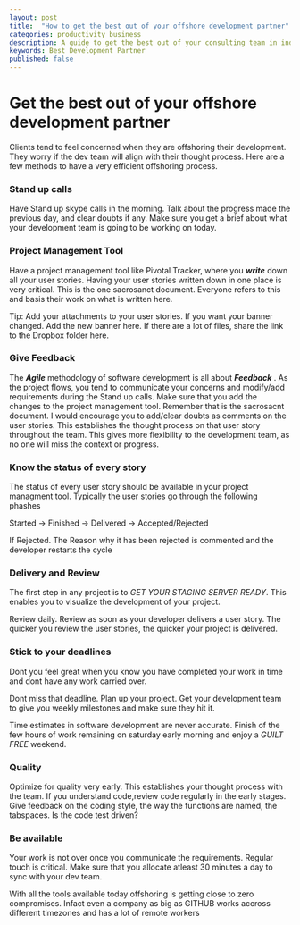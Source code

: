 ```yaml
---
layout: post
title:  "How to get the best out of your offshore development partner"
categories: productivity business
description: A guide to get the best out of your consulting team in india
keywords: Best Development Partner
published: false
---
```

# Get the best out of your offshore development partner

Clients tend to feel concerned when they are offshoring their development. They
worry if the dev team will align with their thought process. Here are a few
methods to have a very efficient offshoring process.

### Stand up calls

Have Stand up skype calls in the morning. Talk about the progress made the
previous day, and clear doubts if any. Make sure you get a brief about what
your development team is going to be working on today. 

### Project Management Tool

Have a project management tool like Pivotal Tracker, where you ***write*** down
all your user stories. Having your user stories written down in one place is
very critical. This is the one sacrosanct document. Everyone refers to this
and basis their work on what is written here. 

Tip: Add your attachments to your user stories. If you want your banner
changed. Add the new banner here. If there are a lot of files, share the link
to the Dropbox folder here.

### Give Feedback

The ***Agile*** methodology of software development is all about ***Feedback*** .
As the project flows, you tend to communicate your concerns and modify/add
requirements during the Stand up calls. Make sure that you add the changes to
the project management tool. Remember that is the sacrosacnt document. I would
encourage you to add/clear doubts as comments on the user stories. This
establishes the thought process on that user story throughout the team. This
gives more flexibility to the development team, as no one will miss the context
or progress.

### Know the status of every story

The status of every user story should be available in your project managment
tool. Typically the user stories go through the following phashes

Started -> Finished -> Delivered -> Accepted/Rejected 

If Rejected. The Reason why it has been rejected is commented and the developer
restarts the cycle

### Delivery and Review

The first step in any project is to *GET YOUR STAGING SERVER READY*. This
enables you to visualize the development of your project.

Review daily. Review as soon as your developer delivers a user story. The
quicker you review the user stories, the quicker your project is delivered.

### Stick to your deadlines

Dont you feel great when you know you have completed your work in time and dont
have any work carried over.

Dont miss that deadline. Plan up your project. Get your development team to
give you weekly milestones and make sure they hit it.

Time estimates in software development are never accurate. Finish of the few
hours of work remaining on saturday early morning and enjoy a *GUILT FREE*
weekend.

### Quality

Optimize for quality very early. This establishes your thought process with the
team. If you understand code,review code regularly in the early stages. Give
feedback on the coding style, the way the functions are named, the tabspaces.
Is the code test driven?

### Be available

Your work is not over once you communicate the requirements. Regular touch is
critical. Make sure that you allocate atleast 30 minutes a day to sync with
your dev team.

With all the tools available today offshoring is getting close to zero
compromises. Infact even a company as big as GITHUB works accross different
timezones and has a lot of remote workers
